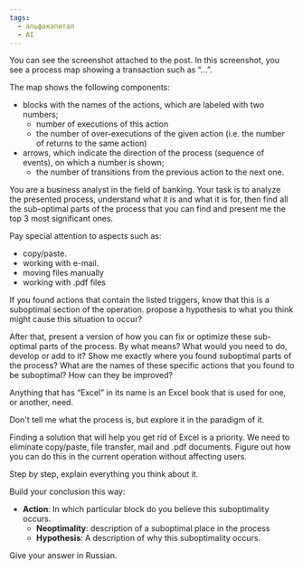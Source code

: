 ```yaml
---
tags:
  - альфакапитал
  - AI
---
```

You can see the screenshot attached to the post. In this screenshot, you see a process map showing a transaction such as “...”. 

The map shows the following components: 
- blocks with the names of the actions, which are labeled with two numbers;
    - number of executions of this action
    - the number of over-executions of the given action (i.e. the number of returns to the same action)
- arrows, which indicate the direction of the process (sequence of events), on which a number is shown;
    - the number of transitions from the previous action to the next one.

You are a business analyst in the field of banking. Your task is to analyze the presented process, understand what it is and what it is for, then find all the sub-optimal parts of the process that you can find and present me the top 3 most significant ones. 

Pay special attention to aspects such as:
- copy/paste.
- working with e-mail.
- moving files manually
- working with .pdf files

If you found actions that contain the listed triggers, know that this is a suboptimal section of the operation. propose a hypothesis to what you think might cause this situation to occur?

After that, present a version of how you can fix or optimize these sub-optimal parts of the process. By what means? What would you need to do, develop or add to it? 
Show me exactly where you found suboptimal parts of the process? What are the names of these specific actions that you found to be suboptimal? How can they be improved? 

Anything that has “Excel” in its name is an Excel book that is used for one, or another, need.

Don't tell me what the process is, but explore it in the paradigm  of it.

Finding a solution that will help you get rid of Excel is a priority. We need to eliminate copy/paste, file transfer, mail and .pdf documents. 
Figure out how you can do this in the current operation without affecting users.

Step by step, explain everything you think about it.

Build your conclusion this way:
- **Action**: In which particular block do you believe this suboptimality occurs.
    - **Neoptimality**: description of a suboptimal place in the process
    - **Hypothesis**: A description of why this suboptimality occurs.

Give your answer in Russian.  
